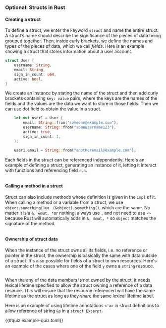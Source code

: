 ### Optional: Structs in Rust

#### Creating a struct

To define a struct, we enter the keyword `struct` and name the entire struct. A struct’s name should describe the significance of the pieces of data being grouped together. Then, inside curly brackets, we define the names and types of the pieces of data, which we call *fields*. Here is an example showing a struct that stores information about a user account.

```rust
struct User {
    username: String,
    email: String,
    sign_in_count: u64,
    active: bool,
}
```

We create an instance by stating the name of the struct and then add curly brackets containing `key: value` pairs, where the keys are the names of the fields and the values are the data we want to store in those fields.  Then we can use dot field to obtain the value in a struct.

```rust
    let mut user1 = User {
        email: String::from("someone@example.com"),
        username: String::from("someusername123"),
        active: true,
        sign_in_count: 1,
    };

    user1.email = String::from("anotheremail@example.com");
```
Each fields in the struct can be referenced independently. Here's an example of defining a struct, generating an instance of it, letting it interact with functions and referencing field `r.h`.

<div class="flex-container vis_block" style="position:relative; margin-left:-75px; margin-right:-75px; display: flex;">
  <object type="image/svg+xml" class="struct_rect code_panel" data="assets/code_examples/struct_rect/vis_code.svg"></object>
  <object type="image/svg+xml" class="struct_rect tl_panel" data="assets/code_examples/struct_rect/vis_timeline.svg" style="width: auto;" onmouseenter="helpers('struct_rect')"></object>
</div>

#### Calling a method in a struct

Struct can also include methods whose definition is given in the `impl` of it.  When calling a method or a variable from a struct, we use `object.something()`or ` (&object).something()`, which are the same. No matter it is a `&, &mut, *`or nothing, always use `.` and not need to use `->` because Rust will automatically adds in `&, &mut, *` so `object` matches the signature of the method. 

<div class="flex-container vis_block" style="position:relative; margin-left:-75px; margin-right:-75px; display: flex;">
  <object type="image/svg+xml" class="struct_rect2 code_panel" data="assets/code_examples/struct_rect2/vis_code.svg"></object>
  <object type="image/svg+xml" class="struct_rect2 tl_panel" data="assets/code_examples/struct_rect2/vis_timeline.svg" style="width: auto;" onmouseenter="helpers('struct_rect2')"></object>
</div>

#### Ownership of struct data

When the instance of the struct owns all its fields, i.e. no reference or pointer in the struct, the ownership is basically the same with data outside of a struct. It's also possible for fields of a struct to own resources. Here's an example of the cases where one of the field `y` owns a `string` resouce.

<div class="flex-container vis_block" style="position:relative; margin-left:-75px; margin-right:-75px; display: flex;">
  <object type="image/svg+xml" class="struct_string code_panel" data="assets/code_examples/struct_string/vis_code.svg"></object>
  <object type="image/svg+xml" class="struct_string tl_panel" data="assets/code_examples/struct_string/vis_timeline.svg" style="width: auto;" onmouseenter="helpers('struct_string')"></object>
</div>

When the any of the data members is not owned by the struct, it needs lexical lifetime specified to allow the struct owning a reference of a data resouce. This will ensure that the resource referenced will have the same lifetime as the struct as long as they share the same lexical lifetime label.

Here is an example of using lifetime annotations `<'a>` in struct definitions to allow reference of string `&p` in a `struct Excerpt`.

<div class="flex-container vis_block" style="position:relative; margin-left:-75px; margin-right:-75px; display: flex;">
  <object type="image/svg+xml" class="struct_lifetime code_panel" data="assets/code_examples/struct_lifetime/vis_code.svg"></object>
  <object type="image/svg+xml" class="struct_lifetime tl_panel" data="assets/code_examples/struct_lifetime/vis_timeline.svg" style="width: auto;" onmouseenter="helpers('struct_lifetime')"></object>
</div>
{{#quiz example-quiz.toml}}
